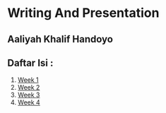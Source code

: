 # Writing And Presentation
## Aaliyah Khalif Handoyo

## Daftar Isi :
1. [Week 1](https://github.com/kucing31/WritingPresentation/tree/week1)
2. [Week 2](https://github.com/kucing31/WritingPresentation/tree/week2)
3. [Week 3](https://github.com/kucing31/WritingPresentation/tree/week3)
3. [Week 4](https://github.com/kucing31/WritingPresentation/tree/week4)
